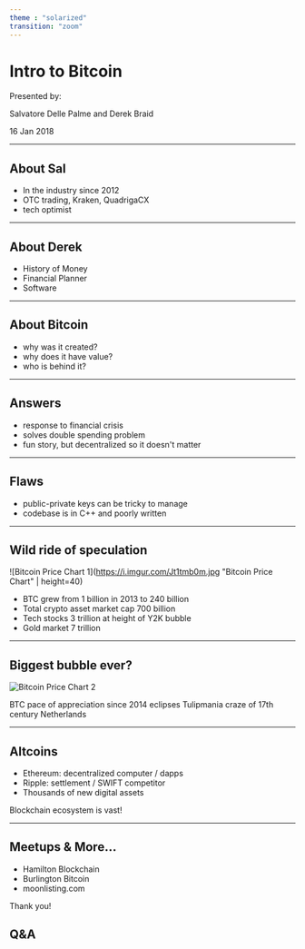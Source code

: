 ```yaml
---
theme : "solarized"
transition: "zoom"
---
```


# Intro to Bitcoin

Presented by: 

Salvatore Delle Palme and Derek Braid

16 Jan 2018


---

## About Sal

* In the industry since 2012
* OTC trading, Kraken, QuadrigaCX
* tech optimist 

---

## About Derek

* History of Money
* Financial Planner
* Software

---

## About Bitcoin

* why was it created?
* why does it have value?
* who is behind it?


---


## Answers

* response to financial crisis
* solves double spending problem
* fun story, but decentralized so it doesn't matter

---


## Flaws

* public-private keys can be tricky to manage
* codebase is in C++ and poorly written


---


## Wild ride of speculation

![Bitcoin Price Chart 1](https://i.imgur.com/Jt1tmb0m.jpg "Bitcoin Price Chart" | height=40)



* BTC grew from 1 billion in 2013 to 240 billion
* Total crypto asset market cap 700 billion
* Tech stocks 3 trillion at height of Y2K bubble
* Gold market 7 trillion

---



## Biggest bubble ever?


![Bitcoin Price Chart 2](https://i.imgur.com/fa1NK6tm.jpg "Logo Title Text 1")

BTC pace of appreciation since 2014 eclipses Tulipmania craze of 17th century Netherlands




---

## Altcoins

* Ethereum: decentralized computer / dapps
* Ripple: settlement / SWIFT competitor
* Thousands of new digital assets 

Blockchain ecosystem is vast! 

---

##  Meetups & More...

* Hamilton Blockchain 
* Burlington Bitcoin
* moonlisting.com

Thank you!

## Q&A
